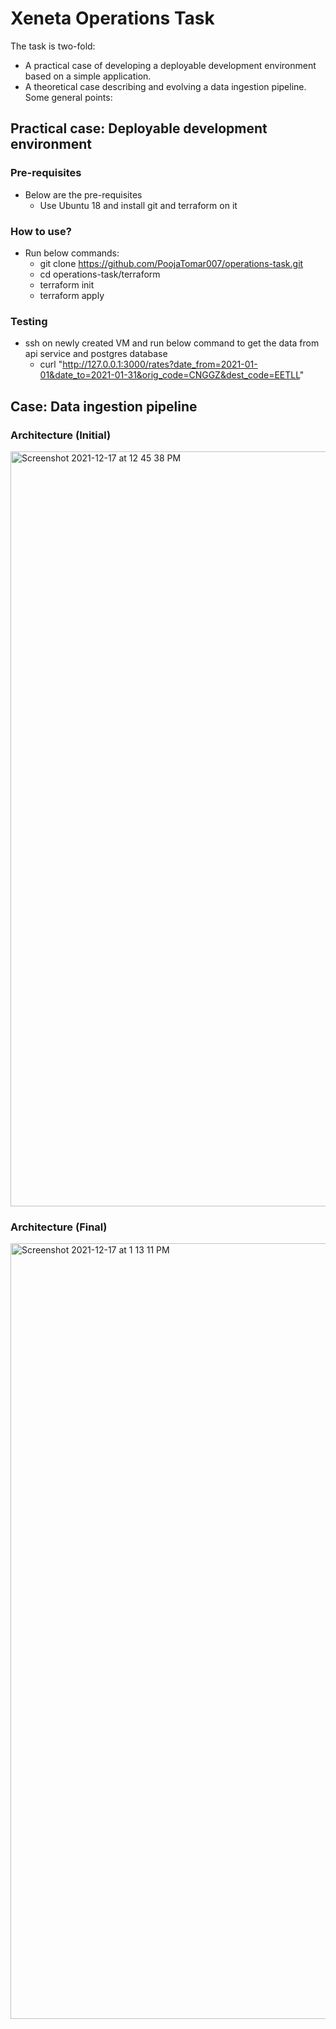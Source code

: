 # Xeneta Operations Task
  
The task is two-fold:
* A practical case of developing a deployable development environment based on a simple application.
* A theoretical case describing and evolving a data ingestion pipeline.
Some general points:
## Practical case: Deployable development environment
### Pre-requisites
* Below are the pre-requisites
  - Use Ubuntu 18 and install git and terraform on it
### How to use?
* Run below commands:
  - git clone https://github.com/PoojaTomar007/operations-task.git
  - cd operations-task/terraform
  - terraform init
  - terraform apply
### Testing
* ssh on newly created VM and run below command to get the data from api service and postgres database
  - curl "http://127.0.0.1:3000/rates?date_from=2021-01-01&date_to=2021-01-31&orig_code=CNGGZ&dest_code=EETLL"

## Case: Data ingestion pipeline
### Architecture (Initial)
<img width="1208" alt="Screenshot 2021-12-17 at 12 45 38 PM" src="https://user-images.githubusercontent.com/90127609/146504862-9b682c2e-3e00-4f05-a3b4-fbb10735733f.png">


### Architecture (Final)
<img width="1241" alt="Screenshot 2021-12-17 at 1 13 11 PM" src="https://user-images.githubusercontent.com/90127609/146508162-b9ab0db3-adbb-4a9d-8487-71471aff4f24.png">
